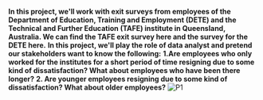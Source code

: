 **In this project, we'll work with exit surveys from employees of the Department of Education, Training and Employment (DETE) and the Technical and Further Education (TAFE) 
institute in Queensland, Australia. We can find the TAFE exit survey here and the survey for the DETE here.**
**In this project, we'll play the role of data analyst and pretend our stakeholders want to know the following:**
  **1.Are employees who only worked for the institutes for a short period of time resigning due to some kind of dissatisfaction? What about employees who have been there 
  longer?**
  **2. Are younger employees resigning due to some kind of dissatisfaction? What about older employees?**
  ![P1](https://user-images.githubusercontent.com/90540916/164609405-21b40c15-50a8-456d-a308-1fd782396dd6.PNG)


